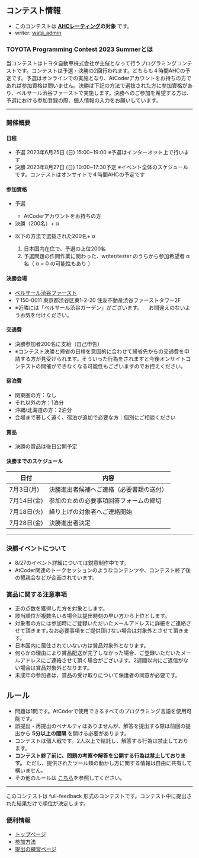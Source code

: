 
<div>

<span>

<span>

## **コンテスト情報**

<section>

<ul>

<li>
このコンテストは
<b>
<a href="https://www.dropbox.com/s/ne358pdixfafppm/AHC_rating.pdf?dl=0">AHCレーティング</a>の対象
</b>
です。
                
</li>

<li>
writer:
		<a href="https://atcoder.jp/user/wata_admin">
<span>
wata_admin
</span>
</a>
</li>

</ul>

</section>

### **TOYOTA Programming Contest 2023 Summerとは**

<section>

<p>
当コンテストはトヨタ自動車株式会社が主催となって行うプログラミングコンテストです。コンテストは予選・決勝の2回行われます。どちらも４時間AHCの予定です。予選はオンラインでの実施となり、AtCoderアカウントをお持ちの方であれば参加資格は問いません。決勝は下記の方法で選抜された方に参加資格があり、ベルサール渋谷ファーストで実施します。決勝へのご参加を希望する方は、予選における参加登録の際、個人情報の入力をお願いしています。
      
</p>

</section>

---

### **開催概要**

#### **日程**

<ul>

<li>
予選 2023年6月25日
<span>
(日)
</span>
15:00~19:00 
<span>
※予選はインターネット上で行います
</span>

</li>

<li>
決勝  2023年8月27日
<span>
(日)
</span>
10:00~17:30予定 
<span>
※イベント全体のスケジュールです。コンテストはオンサイトで４時間AHCの予定です
</span>

</li>

</ul>

#### **参加資格**

<ul>

<li>
予選
</li>

<ul>

<li>
AtCoderアカウントをお持ちの方
</li>

</ul>

<li>
決勝（200名）+ α 
</li>

</ul>

<ul>

<li>
以下の方法で選抜された200名+ α 
</li>

<ol>

<li>
日本国内在住で、予選の上位200名
</li>

<li>
予選問題の作問作業に関わった、writer/tester のうちから参加希望者 α 名（ α = 0 の可能性もあり ）
</li>

</ol>

</ul>

#### **決勝会場**

<ul>

<li>
<a href="https://www.bellesalle.co.jp/shisetsu/shibuya/bs_shibuyafirst/access/">ベルサール渋谷ファースト</a>
</li>

<li>
〒150-0011
東京都渋谷区東1-2-20 住友不動産渋谷ファーストタワー2F 
</li>

<li>
※近隣には「ベルサール渋谷ガーデン」がございます。
　お間違えのないようお気を付けください。
</li>

</ul>

#### **交通費**

<ul>

<li>
決勝参加者200名に支給（自己申告）
</li>

<li>
※コンテスト決勝と帰省の日程を意図的に合わせて帰省先からの交通費を申請する方が見受けられます。そういった行為をされますと今後オンサイトコンテストの開催ができなくなる可能性もございますのでお控えください。
</li>

</ul>

#### **宿泊費**

<ul>

<li>
関東圏の方：なし
</li>

<li>
それ以外の方：1泊分
</li>

<li>
沖縄/北海道の方：2泊分
</li>

<li>
会場まで著しく遠く、宿泊が追加で必要な方：個別にご相談ください
</li>

</ul>

#### **賞品**

<ul>

<li>
決勝の賞品は後日公開予定
</li>

</ul>

#### **決勝までのスケジュール**

<section>

<div>

<div>

<table>

<thead>

<tr>

<th>
日付
</th>

<th>
内容
</th>

</tr>

</thead>

<tbody>

<tr>

<td>
7月3日(月)
</td>

<td>
決勝進出者候補へご連絡（必要書類の送付）
</td>

</tr>

<tr>

<td>
7月14日(金)
</td>

<td>
参加のための必要事項回答フォームの締切
</td>

</tr>

<tr>

<td>
7月18日(火)
</td>

<td>
繰り上げの対象者へご連絡開始
</td>

</tr>

<tr>

<td>
7月28日(金)
</td>

<td>
決勝進出者決定
</td>

</tr>

</tbody>

</table>

</div>

</div>

</section>

---

### **決勝イベントについて**

<ul>

<li>
8/27のイベント詳細については鋭意制作中です。
</li>

<li>
AtCoder関連のトークセッションのようなコンテンツや、コンテスト終了後の懇親会などが企画されています。
</li>

</ul>

### **賞品に関する注意事項**

<section>

<ul>

<li>
正の点数を獲得した方を対象とします。
</li>

<li>
該当順位が複数名いる場合は提出時刻の早い方から上位とします。
</li>

<li>
対象者の方には参加時にご登録いただいたメールアドレスに詳細をご連絡させて頂きます｡なお必要事項をご提供頂けない場合は対象外とさせて頂きます。
</li>

<li>
日本国内に居住されていない方は賞品対象外となります。
</li>

<li>
何らかの理由により賞品配送が完了しなかった場合、ご登録いただいたメールアドレスにご連絡させて頂く場合がございます。2週間以内にご返信がない場合は賞品対象外となります。
</li>

<li>
未成年の参加者は、賞品の受け取りについて保護者の同意が必要です。
</li>

</ul>

</section>

## **ルール**

<section>

<ul>

<li>
問題は1問です。AtCoderで使用できるすべてのプログラミング言語を使用可能です。
</li>

<li>
誤提出・再提出のペナルティはありませんが、解答を提出する際は前回の提出から
<strong>
5分以上の間隔
</strong>
を開ける必要があります。
	
</li>

<li>
コンテストは個人戦です。2人以上で結託し、解答する行為は禁止しております。
</li>

<li>

<strong>
コンテスト終了前に、問題の考察や解答を公開する行為は禁止しております。
</strong>
ただし、提供されたツール類の動かし方に関する情報は自由に共有して構いません。
</li>

<li>
その他のルールは <a href="https://atcoder.jp/contests/ahc021/rules">こちら</a>を参照してください。
</li>

</ul>

</section>

---

<p>
このコンテストは full-feedback 形式のコンテストです。コンテスト中に提出された結果だけで順位が決定します。
      
</p>

### **便利情報**

<section>

<ul>

<li>
<a href="https://atcoder.jp/">トップページ</a>
</li>

<li>
<a href="https://atcoder.jp/post/2">参加方法</a>
</li>

<li>
<a href="https://atcoder.jp/contests/practice">提出の練習ページ</a>
</li>

</ul>

</section>

</span>

</span>

</div>
